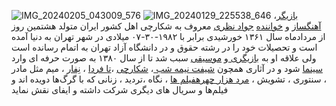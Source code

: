 
![IMG_20240205_043009_576](https://github.com/fatima6985/JavadNazari/assets/156237773/b764c136-07f0-4f1a-8686-488af2f3097f)
![IMG_20240129_225538_646](https://github.com/fatima6985/JavadNazari/assets/156237773/85d07131-4612-4552-8201-02481a0f08de)
[بازیگر](https://www.avclub.com/celebrity/javad-nazari-3640231)، [آهنگساز](https://www.wikidata.org/wiki/Q124653403) و [خواننده](https://music.apple.com/am/artist/javadnazari/1657230677) [جواد نظری](https://find-and-update.company-information.service.gov.uk/officers/IS16C919Y0MOCwvvJvC2ORlmS20/appointments) معروف به شکارچی اهل کشور ایران متولد هشتمین روز از مردادماه سال ۱۳۶۱ خورشیدی برابر با ۱۹۸۲-۳۰-۰۷  میلادی در شهر تهران به دنیا آمده است و تحصیلات خود را در رشته حقوق و در دانشگاه آزاد تهران به اتمام رسانده است ولی علاقه او به [بازیگری ](https://m.imdb.com/name/nm3640231) و [موسیقی](https://music.apple.com/am/artist/javadnazari/1657230677) سبب شد تا از سال ۱۳۸۰ به صورت حرفه ای وارد [سینما](https://www.cineman.ch/en/imagique/person/javad-nazari/102060/) شود و در آثاری همچون [شیفت نیمه شب ](https://good.film/title/movie/1188399/midnight-shift) ،  [شکارچی](https://www.nytimes.com/2012/01/04/movies/the-hunter-by-rafi-pitts-review.html) ،[تا فردا](https://iran-tv.live/star/javad-nazari) ، [نِفار](https://iycs.ir/%D9%BE%D8%A7%DB%8C%D8%A7%D9%86-%D9%81%DB%8C%D9%84%D9%85%E2%80%8C%D8%A8%D8%B1%D8%AF%D8%A7%D8%B1%DB%8C-%D9%86%D9%81%D8%A7%D8%B1-%D8%AF%D8%B1-%DA%A9%D8%B1%D8%AC/) ، میم مثل مادر ، سنتوری ، تشویش ، [مرد هزار چهره](https://www.filmweb.pl/person/Javad+Nazari-1203209)[فیلم ها](https://trakt.tv/people/javad-nazari-419c80b2-5be0-49fe-8529-96046edfbdb3?sort=released,asc) ، نگاه ،تردید ، زنانی که با گرگ‌ها دویده اند و فیلم‌ها و سریال های دیگری شرکت داشته و ایفای نقش نماید
